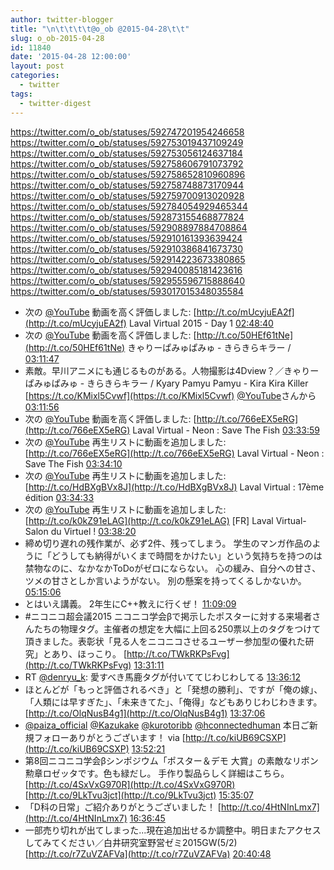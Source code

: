 ```yaml
---
author: twitter-blogger
title: "\n\t\t\t\t@o_ob @2015-04-28\t\t"
slug: o_ob-2015-04-28
id: 11840
date: '2015-04-28 12:00:00'
layout: post
categories:
  - twitter
tags:
  - twitter-digest
---
```


https://twitter.com/o_ob/statuses/592747201954246658 https://twitter.com/o_ob/statuses/592753019437109249 https://twitter.com/o_ob/statuses/592753056124637184 https://twitter.com/o_ob/statuses/592758606791073792 https://twitter.com/o_ob/statuses/592758652810960896 https://twitter.com/o_ob/statuses/592758748873170944 https://twitter.com/o_ob/statuses/592759700913020928 https://twitter.com/o_ob/statuses/592784054929465344 https://twitter.com/o_ob/statuses/592873155468877824 https://twitter.com/o_ob/statuses/592908897884708864 https://twitter.com/o_ob/statuses/592910161393639424 https://twitter.com/o_ob/statuses/592910386841673730 https://twitter.com/o_ob/statuses/592914223673380865 https://twitter.com/o_ob/statuses/592940085181423616 https://twitter.com/o_ob/statuses/592955596715888640 https://twitter.com/o_ob/statuses/593017015348035584  

*   次の [@YouTube](https://twitter.com/YouTube) 動画を高く評価しました: [http://t.co/mUcyjuEA2f](http://t.co/mUcyjuEA2f) Laval Virtual 2015 - Day 1 [02:48:40](https://twitter.com/o_ob/statuses/592747201954246658)
*   次の [@YouTube](https://twitter.com/YouTube) 動画を高く評価しました: [http://t.co/50HEf61tNe](http://t.co/50HEf61tNe) きゃりーぱみゅぱみゅ - きらきらキラー / [03:11:47](https://twitter.com/o_ob/statuses/592753019437109249)
*   素敵。早川アニメにも通じるものがある。人物撮影は4Dview？／きゃりーぱみゅぱみゅ - きらきらキラー / Kyary Pamyu Pamyu - Kira Kira Killer [https://t.co/KMixl5Cvwf](https://t.co/KMixl5Cvwf) [@YouTube](https://twitter.com/YouTube)さんから [03:11:56](https://twitter.com/o_ob/statuses/592753056124637184)
*   次の [@YouTube](https://twitter.com/YouTube) 動画を高く評価しました: [http://t.co/766eEX5eRG](http://t.co/766eEX5eRG) Laval Virtual - Neon : Save The Fish [03:33:59](https://twitter.com/o_ob/statuses/592758606791073792)
*   次の [@YouTube](https://twitter.com/YouTube) 再生リストに動画を追加しました: [http://t.co/766eEX5eRG](http://t.co/766eEX5eRG) Laval Virtual - Neon : Save The Fish [03:34:10](https://twitter.com/o_ob/statuses/592758652810960896)
*   次の [@YouTube](https://twitter.com/YouTube) 再生リストに動画を追加しました: [http://t.co/HdBXgBVx8J](http://t.co/HdBXgBVx8J) Laval Virtual : 17ème édition [03:34:33](https://twitter.com/o_ob/statuses/592758748873170944)
*   次の [@YouTube](https://twitter.com/YouTube) 再生リストに動画を追加しました: [http://t.co/k0kZ91eLAG](http://t.co/k0kZ91eLAG) [FR] Laval Virtual- Salon du Virtuel ! [03:38:20](https://twitter.com/o_ob/statuses/592759700913020928)
*   締め切り遅れの残作業が、必ず2件、残ってしまう。 学生のマンガ作品のように「どうしても納得がいくまで時間をかけたい」という気持ちを持つのは禁物なのに、なかなかToDoがゼロにならない。 心の緩み、自分への甘さ、ツメの甘さとしか言いようがない。 別の懸案を持ってくるしかないか。 [05:15:06](https://twitter.com/o_ob/statuses/592784054929465344)
*   とはいえ講義。 2年生にC++教えに行くぜ！ [11:09:09](https://twitter.com/o_ob/statuses/592873155468877824)
*   #ニコニコ超会議2015 ニコニコ学会βで掲示したポスターに対する来場者さんたちの物理タグ。主催者の想定を大幅に上回る250票以上のタグをつけて頂きました。表彰状「見る人をニコニコさせるユーザー参加型の優れた研究」とあり、ほっこり。 [http://t.co/TWkRKPsFvg](http://t.co/TWkRKPsFvg) [13:31:11](https://twitter.com/o_ob/statuses/592908897884708864)
*   RT [@denryu_k](https://twitter.com/denryu_k): 愛すべき馬鹿タグが付いててじわじわしてる [13:36:12](https://twitter.com/o_ob/statuses/592910161393639424)
*   ほとんどが「もっと評価されるべき」と「発想の勝利」、ですが「俺の嫁」、「人類には早すぎた」、「未来きてた」、「俺得」などもありじわじわきます。 [http://t.co/OlqNusB4g1](http://t.co/OlqNusB4g1) [13:37:06](https://twitter.com/o_ob/statuses/592910386841673730)
*   [@paiza_official](https://twitter.com/paiza_official) [@Kazukake](https://twitter.com/Kazukake) [@kurotoribb](https://twitter.com/kurotoribb) [@hconnectedhuman](https://twitter.com/hconnectedhuman) 本日ご新規フォローありがとうございます！ via [http://t.co/kiUB69CSXP](http://t.co/kiUB69CSXP) [13:52:21](https://twitter.com/o_ob/statuses/592914223673380865)
*   第8回ニコニコ学会βシンポジウム「ポスター＆デモ 大賞」の素敵なリボン勲章ロゼッタです。色も緑だし。 手作り製品らしく詳細はこちら。 [http://t.co/4SxVxG970R](http://t.co/4SxVxG970R) [http://t.co/9LkTvu3jct](http://t.co/9LkTvu3jct) [15:35:07](https://twitter.com/o_ob/statuses/592940085181423616)
*   「D科の日常」ご紹介ありがとうございました！ [http://t.co/4HtNInLmx7](http://t.co/4HtNInLmx7) [16:36:45](https://twitter.com/o_ob/statuses/592955596715888640)
*   一部売り切れが出てしまった...現在追加出せるか調整中。明日またアクセスしてみてください／白井研究室野営ゼミ2015GW(5/2) [http://t.co/r7ZuVZAFVa](http://t.co/r7ZuVZAFVa) [20:40:48](https://twitter.com/o_ob/statuses/593017015348035584)